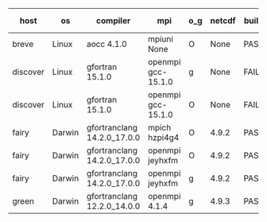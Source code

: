 

| host     | os       | compiler                              | mpi                      | o_g        | netcdf        | build       | u_pass          | u_fail          | s_pass            | s_fail            | e_pass             | e_fail             | nuopc_pass       | nuopc_fail       | artifacts link          |
|----------|----------|---------------------------------------|--------------------------|------------|---------------|-------------|-----------------|-----------------|-------------------|-------------------|--------------------|--------------------|------------------|------------------|-------------------------|
| breve | Linux | aocc 4.1.0 | mpiuni None  | O | None  | PASS | None | None | None | None | None | None | None | None | <a href="https://github.com/esmf-org/esmf-test-artifacts/tree/609ea318cdd70ff9908decfd0b0033aea65c6817/develop/aocc/4.1.0/O/mpiuni/None" target="_blank">609ea31</a> | 
| discover | Linux | gfortran 15.1.0 | openmpi gcc-15.1.0  | g | None  | FAIL | None | None | None | None | None | None | None | None | <a href="https://github.com/esmf-org/esmf-test-artifacts/tree/28c719010867960d5f7c9bc3dc9be6afe6b56dd8/develop/gfortran/15.1.0/g/openmpi/gcc-15.1.0" target="_blank">28c7190</a> | 
| discover | Linux | gfortran 15.1.0 | openmpi gcc-15.1.0  | O | None  | FAIL | None | None | None | None | None | None | None | None | <a href="https://github.com/esmf-org/esmf-test-artifacts/tree/f3d80ce5b707c4dbe69943994e6bb7ac344be426/develop/gfortran/15.1.0/O/openmpi/gcc-15.1.0" target="_blank">f3d80ce</a> | 
| fairy | Darwin | gfortranclang 14.2.0_17.0.0 | mpich hzpi4g4  | O | 4.9.2  | PASS | None | None | None | None | None | None | None | None | <a href="https://github.com/esmf-org/esmf-test-artifacts/tree/b33853ff7e12dfbf7cf3b2f338860353de6f2a65/develop/gfortranclang/14.2.0_17.0.0/O/mpich/hzpi4g4" target="_blank">b33853f</a> | 
| fairy | Darwin | gfortranclang 14.2.0_17.0.0 | openmpi jeyhxfm  | O | 4.9.2  | PASS | 14331 | 0 | 51 | 0 | 81 | 0 | 63 | 0 | <a href="https://github.com/esmf-org/esmf-test-artifacts/tree/8579ee554b911e95ebf55b3c8d694418b587c26d/develop/gfortranclang/14.2.0_17.0.0/O/openmpi/jeyhxfm" target="_blank">8579ee5</a> | 
| fairy | Darwin | gfortranclang 14.2.0_17.0.0 | openmpi jeyhxfm  | g | 4.9.2  | PASS | 14331 | 0 | 51 | 0 | 81 | 0 | 63 | 0 | <a href="https://github.com/esmf-org/esmf-test-artifacts/tree/f2a7c6262d4defb41dd2ede2fffbe29144d9e146/develop/gfortranclang/14.2.0_17.0.0/g/openmpi/jeyhxfm" target="_blank">f2a7c62</a> | 
| green | Darwin | gfortranclang 12.2.0_14.0.0 | openmpi 4.1.4  | g | 4.9.3  | PASS | None | None | None | None | None | None | None | None | <a href="https://github.com/esmf-org/esmf-test-artifacts/tree/9b5dd0a99aa3ec22ade7f2dc429a6ed3c2c277b5/develop/gfortranclang/12.2.0_14.0.0/g/openmpi/4.1.4" target="_blank">9b5dd0a</a> | 
